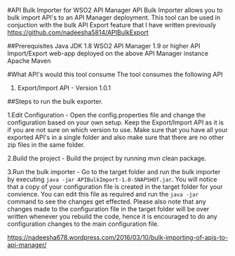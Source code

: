 #API Bulk Importer for WSO2 API Manager
API Bulk Importer allows you to bulk import API's to an API Manager deployment. This tool can be used in conjuction with the bulk API Export feature that I have written previously
https://github.com/nadeesha5814/APIBulkExport

##Prerequisites
Java JDK 1.8
WSO2 API Manager 1.9 or higher 
API Import/Export web-app deployed on the above API Manager instance 
Apache Maven

#What API's would this tool consume
The tool consumes the following API
1. Export/Import API - Version 1.0.1

##Steps to run the bulk exporter.

1.Edit Configuration - Open the config.properties file and change the configuration based on your own setup. Keep the Export/Import API as it is if you are not sure on which version to use. Make sure that you have all your exported API's in a single folder and also make sure that there are no other zip files in the same folder.

2.Build the project - Build the project by running mvn clean package. 

3.Run the bulk importer - Go to the target folder and run the bulk importer by executing `java -jar APIBulkImport-1.0-SNAPSHOT.jar`. You will notice that a copy of your configuration file is created in the target folder for your convience. You can edit this file as required and run the `java -jar` command to see the changes get effected. Please also note that any changes made to the configuration file in the target folder will be over written whenever you rebuild the code, hence it is encouraged to do any configuration changes to the main configuration file.

https://nadeesha678.wordpress.com/2016/03/10/bulk-importing-of-apis-to-api-manager/
